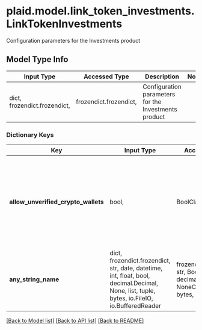 # plaid.model.link_token_investments.LinkTokenInvestments

Configuration parameters for the Investments product

## Model Type Info
Input Type | Accessed Type | Description | Notes
------------ | ------------- | ------------- | -------------
dict, frozendict.frozendict,  | frozendict.frozendict,  | Configuration parameters for the Investments product | 

### Dictionary Keys
Key | Input Type | Accessed Type | Description | Notes
------------ | ------------- | ------------- | ------------- | -------------
**allow_unverified_crypto_wallets** | bool,  | BoolClass,  | If &#x60;true&#x60;, allow self-custody crypto wallets to be added without requiring signature verification. Defaults to &#x60;false&#x60;. | [optional] 
**any_string_name** | dict, frozendict.frozendict, str, date, datetime, int, float, bool, decimal.Decimal, None, list, tuple, bytes, io.FileIO, io.BufferedReader | frozendict.frozendict, str, BoolClass, decimal.Decimal, NoneClass, tuple, bytes, FileIO | any string name can be used but the value must be the correct type | [optional]

[[Back to Model list]](../../README.md#documentation-for-models) [[Back to API list]](../../README.md#documentation-for-api-endpoints) [[Back to README]](../../README.md)

